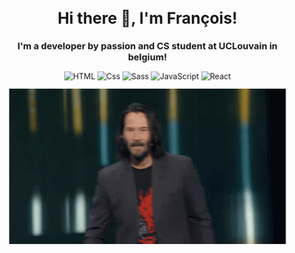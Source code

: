 <h1 align="center">
<br>
  Hi there 👋, I'm François!
  <br>
</h1>
<h3 align="center">
  I'm a developer by passion and CS student at UCLouvain in belgium!
 </h3>

<p align="center">
  <img alt="HTML" src="https://img.shields.io/badge/HTML-E34F26?logo=html5&logoColor=white&style=for-the-badge" />
  <img alt="Css" src="https://img.shields.io/badge/CSS-1572B6?logo=css3&logoColor=white&style=for-the-badge" />
  <img alt="Sass" src="https://img.shields.io/badge/Sass-CC6699?logo=sass&logoColor=white&style=for-the-badge" />
  <img alt="JavaScript" src="https://img.shields.io/badge/JavaScript-F7DF1E?logo=javascript&logoColor=white&style=for-the-badge" />
  <img alt="React" src="https://img.shields.io/badge/React-61DAFB?logo=react&logoColor=white&style=for-the-badge" />
</p>
<div align="center">
  <img style="img: center" src="https://github.com/francoistm/francoistm/blob/main/checkthisout.gif"/>
</div>

